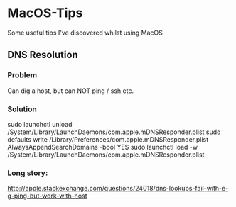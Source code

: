 # MacOS-Tips

Some useful tips I've discovered whilst using MacOS
## DNS Resolution

### Problem
Can dig a host, but can NOT ping / ssh etc. 

### Solution

sudo launchctl unload /System/Library/LaunchDaemons/com.apple.mDNSResponder.plist
sudo defaults write /Library/Preferences/com.apple.mDNSResponder.plist AlwaysAppendSearchDomains -bool YES
sudo launchctl load -w /System/Library/LaunchDaemons/com.apple.mDNSResponder.plist

### Long story:

http://apple.stackexchange.com/questions/24018/dns-lookups-fail-with-e-g-ping-but-work-with-host

